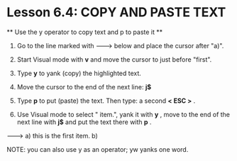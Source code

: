 # Lesson 6.4: COPY AND PASTE TEXT

** Use the  y  operator to copy text and  p  to paste it **

1. Go to the line marked with ---> below and place the cursor after "a)".

2. Start Visual mode with  **v**  and move the cursor to just before "first".

3. Type  **y**  to yank (copy) the highlighted text.

4. Move the cursor to the end of the next line:  **j$**

5. Type  **p**  to put (paste) the text.  Then type:  a second **< ESC >** .

6. Use Visual mode to select " item.", yank it with  **y** , move to the end of the next line with  **j$**  and put the text there with  **p** .

--->  a) this is the first item.
      b)

NOTE: you can also use  y  as an operator;  yw  yanks one word.
